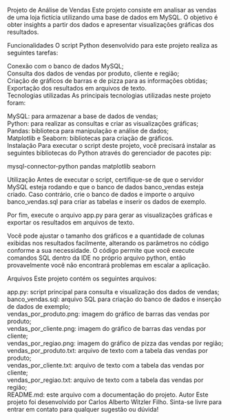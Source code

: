 Projeto de Análise de Vendas
Este projeto consiste em analisar as vendas de uma loja fictícia utilizando uma base de dados em MySQL. O objetivo é obter insights a partir dos dados e apresentar visualizações gráficas dos resultados.

Funcionalidades
O script Python desenvolvido para este projeto realiza as seguintes tarefas:

Conexão com o banco de dados MySQL;<br>
Consulta dos dados de vendas por produto, cliente e região;<br>
Criação de gráficos de barras e de pizza para as informações obtidas;<br>
Exportação dos resultados em arquivos de texto.<br>
Tecnologias utilizadas
As principais tecnologias utilizadas neste projeto foram:

MySQL: para armazenar a base de dados de vendas;<br>
Python: para realizar as consultas e criar as visualizações gráficas;<br>
Pandas: biblioteca para manipulação e análise de dados;<br>
Matplotlib e Seaborn: bibliotecas para criação de gráficos.<br>
Instalação
Para executar o script deste projeto, você precisará instalar as seguintes bibliotecas do Python através do gerenciador de pacotes pip:

mysql-connector-python
pandas
matplotlib
seaborn

Utilização
Antes de executar o script, certifique-se de que o servidor MySQL esteja rodando e que o banco de dados banco_vendas esteja criado. Caso contrário, crie o banco de dados e importe o arquivo banco_vendas.sql para criar as tabelas e inserir os dados de exemplo.


Por fim, execute o arquivo app.py para gerar as visualizações gráficas e exportar os resultados em arquivos de texto.

Você pode ajustar o tamanho dos gráficos e a quantidade de colunas exibidas nos resultados facilmente, alterando os parâmetros no código conforme a sua necessidade.
O código permite que você execute comandos SQL dentro da IDE no próprio arquivo python, então provavelmente você não encontrará problemas em escalar a aplicação.

Arquivos
Este projeto contém os seguintes arquivos:

app.py: script principal para consulta e visualização dos dados de vendas;<br>
banco_vendas.sql: arquivo SQL para criação do banco de dados e inserção de dados de exemplo;<br>
vendas_por_produto.png: imagem do gráfico de barras das vendas por produto;<br>
vendas_por_cliente.png: imagem do gráfico de barras das vendas por cliente;<br>
vendas_por_regiao.png: imagem do gráfico de pizza das vendas por região;<br>
vendas_por_produto.txt: arquivo de texto com a tabela das vendas por produto;<br>
vendas_por_cliente.txt: arquivo de texto com a tabela das vendas por cliente;<br>
vendas_por_regiao.txt: arquivo de texto com a tabela das vendas por região;<br>
README.md: este arquivo com a documentação do projeto.
Autor
Este projeto foi desenvolvido por Carlos Alberto Witzler Filho. Sinta-se livre para entrar em contato para qualquer sugestão ou dúvida!
